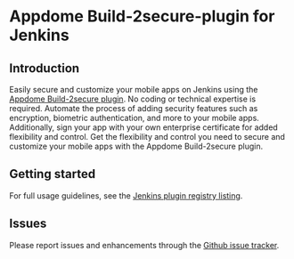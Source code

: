 # Appdome Build-2secure-plugin for Jenkins


## Introduction

Easily secure and customize your mobile apps on Jenkins using the [Appdome Build-2secure plugin](https://www.appdome.com/devsecops-release-management/).
No coding or technical expertise is required. Automate the process of adding security features such as encryption, biometric authentication, and more to   your mobile apps. 
Additionally, sign your app with your own enterprise certificate for added flexibility and control. Get the flexibility and control you need to secure and customize your mobile apps with the Appdome Build-2secure plugin.


## Getting started

For full usage guidelines, see the [Jenkins plugin registry listing](https://www.appdome.com/how-to/appsec-release-orchestration/testing-protected-mobile-apps/use-appdome-build-2secure-plugin-for-jenkins/).

## Issues

Please report issues and enhancements through the [Github issue tracker](https://github.com/jenkinsci/appdome-build-2secure-plugin/issues/new/choose).
